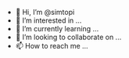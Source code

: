 - 👋 Hi, I’m @simtopi
- 👀 I’m interested in ...
- 🌱 I’m currently learning ...
- 💞️ I’m looking to collaborate on ...
- 📫 How to reach me ...

<!---
simtopi/simtopi is a ✨ special ✨ repository because its `README.md` (this file) appears on your GitHub profile.
You can click the Preview link to take a look at your changes.
--->
